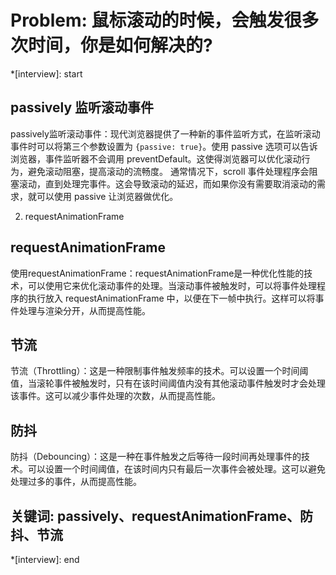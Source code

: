 # Problem: 鼠标滚动的时候，会触发很多次时间，你是如何解决的?

*[interview]: start
## passively 监听滚动事件
passively监听滚动事件：现代浏览器提供了一种新的事件监听方式，在监听滚动事件时可以将第三个参数设置为 `{passive: true}`。使用 passive 选项可以告诉浏览器，事件监听器不会调用 preventDefault。这使得浏览器可以优化滚动行为，避免滚动阻塞，提高滚动的流畅度。
通常情况下，scroll 事件处理程序会阻塞滚动，直到处理完事件。这会导致滚动的延迟，而如果你没有需要取消滚动的需求，就可以使用 passive 让浏览器做优化。

2. requestAnimationFrame
## requestAnimationFrame
使用requestAnimationFrame：requestAnimationFrame是一种优化性能的技术，可以使用它来优化滚动事件的处理。当滚动事件被触发时，可以将事件处理程序的执行放入 requestAnimationFrame 中，以便在下一帧中执行。这样可以将事件处理与渲染分开，从而提高性能。

## 节流
节流（Throttling）：这是一种限制事件触发频率的技术。可以设置一个时间阈值，当滚轮事件被触发时，只有在该时间阈值内没有其他滚动事件触发时才会处理该事件。这可以减少事件处理的次数，从而提高性能。

## 防抖
防抖（Debouncing）：这是一种在事件触发之后等待一段时间再处理事件的技术。可以设置一个时间阈值，在该时间内只有最后一次事件会被处理。这可以避免处理过多的事件，从而提高性能。

## 关键词: passively、requestAnimationFrame、防抖、节流
*[interview]: end
